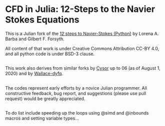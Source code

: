 # CFD in Julia: 12-Steps to the Navier Stokes Equations

This is a Julian fork of the [12 steps to Navier-Stokes (Python)](https://github.com/barbagroup/CFDPython) by Lorena A. Barba and Gilbert F. Forsyth. 

All content of that work is under Creative Commons Attribution CC-BY 4.0, and all python code is under BSD-3 clause. 

## 

This work also derives from similar forks by [Cysor](https://github.com/Cysor/CFDJulia) up to 06 (as of August 1, 2020) and by [Wallace-dyfq](https://github.com/Wallace-dyfq/CFD-Julia-12-steps--o-Navier-Stokes-Equations).

## 

The codes represent early efforts by a novice Julian programmer.  All constructive feedback, bug report, and suggestions (please use pull request) would be greatly appreciated.

##

To do list include speeding up the loops using @simd and @inbounds macros and setting variable types...
